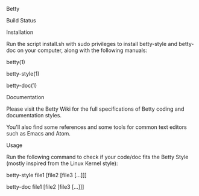 Betty

Build Status



Installation

Run the script install.sh with sudo privileges to install betty-style and betty-doc on your computer, along with the following manuals:



betty(1)

betty-style(1)

betty-doc(1)

Documentation

Please visit the Betty Wiki for the full specifications of Betty coding and documentation styles.



You'll also find some references and some tools for common text editors such as Emacs and Atom.



Usage

Run the following command to check if your code/doc fits the Betty Style (mostly inspired from the Linux Kernel style):



betty-style file1 [file2 [file3 [...]]]

betty-doc file1 [file2 [file3 [...]]]
